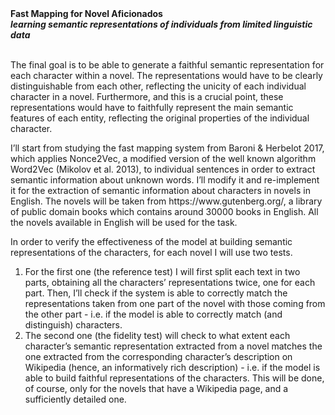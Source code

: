 <!DOCTYPE html>
<html>
<strong>Fast Mapping for Novel Aficionados <br><em>learning semantic representations of individuals from limited linguistic data</em></strong><br><br>
<div>
  <p>The final goal is to be able to generate a faithful semantic representation for each character within a novel. The representations would have to be clearly distinguishable from each other, reflecting the unicity of each individual character in a novel. Furthermore, and this is a crucial point, these representations would have to faithfully represent the main semantic features of each entity, reflecting the original properties of the individual character.</p>
</div>

<div>
  <p>I’ll start from studying the fast mapping system from Baroni & Herbelot 2017, which applies Nonce2Vec, a modified version of the well known algorithm Word2Vec (Mikolov et al. 2013), to individual sentences in order to extract semantic information about unknown words. I’ll modify it and re-implement it for the extraction of semantic information about characters in novels in English. The novels will be taken from https://www.gutenberg.org/, a library of public domain books which contains around 30000 books in English. All the novels available in English will be used for the task. </p>
</div>
  <p>In order to verify the effectiveness of the model at building semantic representations of the characters, for each novel I will use two tests.</p>
  <ol>
  <li>For the first one (the reference test) I will first split each text in two parts, obtaining all the characters’ representations twice, one for each part. Then, I’ll check if the system is able to correctly match the representations taken from one part of the novel with those coming from the other part - i.e. if the model is able to correctly match (and distinguish) characters. </li>
    <li>The second one (the fidelity test) will check to what extent each character’s semantic representation extracted from a novel matches the one extracted from the corresponding character’s description on Wikipedia (hence, an informatively rich description) - i.e. if the model is able to build faithful representations of the characters. This will be done, of course, only for the novels that have a Wikipedia page, and a sufficiently detailed one.</li>
  </ol>
</html>
